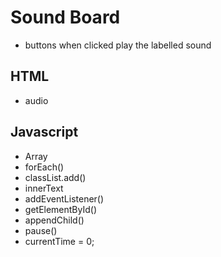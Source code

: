 # Sound Board
- buttons when clicked play the labelled sound
## HTML
- audio
## Javascript
- Array
- forEach()
- classList.add()
- innerText
- addEventListener()
- getElementById()
- appendChild()
- pause()
- currentTime = 0;